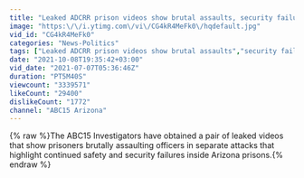 ```yaml
---
title: "Leaked ADCRR prison videos show brutal assaults, security failures"
image: "https:\/\/i.ytimg.com\/vi\/CG4kR4MeFk0\/hqdefault.jpg"
vid_id: "CG4kR4MeFk0"
categories: "News-Politics"
tags: ["Leaked ADCRR prison videos show brutal assaults","security failures"]
date: "2021-10-08T19:35:42+03:00"
vid_date: "2021-07-07T05:36:46Z"
duration: "PT5M40S"
viewcount: "3339571"
likeCount: "29400"
dislikeCount: "1772"
channel: "ABC15 Arizona"
---
```

{% raw %}The ABC15 Investigators have obtained a pair of leaked videos that show prisoners brutally assaulting officers in separate attacks that highlight continued safety and security failures inside Arizona prisons.{% endraw %}
